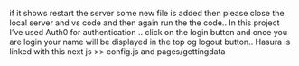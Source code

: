 if it shows restart the server some new file is added then please close the local server and vs code and then again run the the code..
In this project I've used Auth0 for authentication ..
click on the login button and once you are login your name will be displayed in the top og logout button..
Hasura is linked with this next js >> config.js and pages/gettingdata 
